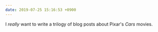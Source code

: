 ```yaml
---
date: 2019-07-25 15:16:53 +0900
---
```

I _really_ want to write a trilogy of blog posts about Pixar's _Cars_ movies.
